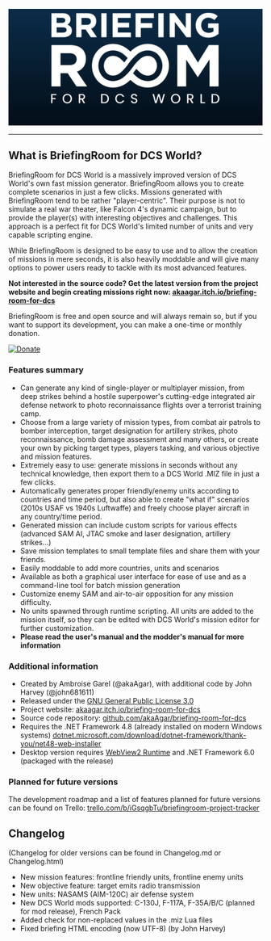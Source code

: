 ![BriefingRoom logo](Media/SplashScreen.png)

----

## What is BriefingRoom for DCS World?

BriefingRoom for DCS World is a massively improved version of DCS World's own fast mission generator. BriefingRoom allows you to create complete scenarios in just a few clicks. Missions generated with BriefingRoom tend to be rather "player-centric". Their purpose is not to simulate a real war theater, like Falcon 4's dynamic campaign, but to provide the player(s) with interesting objectives and challenges. This approach is a perfect fit for DCS World's limited number of units and very capable scripting engine.

While BriefingRoom is designed to be easy to use and to allow the creation of missions in mere seconds, it is also heavily moddable and will give many options to power users ready to tackle with its most advanced features.

**Not interested in the source code? Get the latest version from the project website and begin creating missions right now: [akaagar.itch.io/briefing-room-for-dcs](https://akaagar.itch.io/briefing-room-for-dcs/)**

BriefingRoom is free and open source and will always remain so, but if you want to support its development, you can make a one-time or monthly donation.

[![Donate](https://www.paypalobjects.com/en_US/i/btn/btn_donate_LG.gif)](https://www.paypal.com/cgi-bin/webscr?cmd=_s-xclick&hosted_button_id=VTLATJ7URMMWY)

### Features summary

* Can generate any kind of single-player or multiplayer mission, from deep strikes behind a hostile superpower's cutting-edge integrated air defense network to photo reconnaissance flights over a terrorist training camp.
* Choose from a large variety of mission types, from combat air patrols to bomber interception, target designation for artillery strikes, photo reconnaissance, bomb damage assessment and many others, or create your own by picking target types, players tasking, and various objective and mission features.
* Extremely easy to use: generate missions in seconds without any technical knowledge, then export them to a DCS World .MIZ file in just a few clicks.
* Automatically generates proper friendly/enemy units according to countries and time period, but also able to create "what if" scenarios (2010s USAF vs 1940s Luftwaffe) and freely choose player aircraft in any country/time period.
* Generated mission can include custom scripts for various effects (advanced SAM AI, JTAC smoke and laser designation, artillery strikes...)
* Save mission templates to small template files and share them with your friends.
* Easily moddable to add more countries, units and scenarios
* Available as both a graphical user interface for ease of use and as a command-line tool for batch mission generation
* Customize enemy SAM and air-to-air opposition for any mission difficulty.
* No units spawned through runtime scripting. All units are added to the mission itself, so they can be edited with DCS World's mission editor for further customization.
* **Please read the user's manual and the modder's manual for more information**

### Additional information

* Created by Ambroise Garel (@akaAgar), with additional code by John Harvey (@john681611)
* Released under the [GNU General Public License 3.0](https://www.gnu.org/licenses/gpl-3.0.en.html)
* Project website: [akaagar.itch.io/briefing-room-for-dcs](https://akaagar.itch.io/briefing-room-for-dcs/)
* Source code repository: [github.com/akaAgar/briefing-room-for-dcs](https://github.com/akaAgar/briefing-room-for-dcs)
* Requires the .NET Framework 4.8 (already installed on modern Windows systems) [dotnet.microsoft.com/download/dotnet-framework/thank-you/net48-web-installer](https://dotnet.microsoft.com/download/dotnet-framework/thank-you/net48-web-installer)
* Desktop version requires [WebView2 Runtime](https://go.microsoft.com/fwlink/p/?LinkId=2124703) and .NET Framework 6.0 (packaged with the release)

### Planned for future versions

The development roadmap and a list of features planned for future versions can be found on Trello: [trello.com/b/iGsqgbTu/briefingroom-project-tracker](https://trello.com/b/iGsqgbTu/briefingroom-project-tracker)

## Changelog

(Changelog for older versions can be found in Changelog.md or Changelog.html)

* New mission features: frontline friendly units, frontline enemy units
* New objective feature: target emits radio transmission
* New units: NASAMS (AIM-120C) air defense system
* New DCS World mods supported: C-130J, F-117A, F-35A/B/C (planned for mod release), French Pack
* Added check for non-replaced values in the .miz Lua files 
* Fixed briefing HTML encoding (now UTF-8) (by John Harvey)
